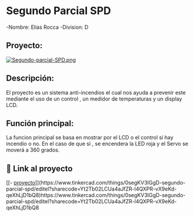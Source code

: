 # Segundo Parcial SPD
-Nombre: Elias Rocca
-Division: D

## Proyecto:
[![Segundo-parcial-SPD.png](https://i.postimg.cc/qvpG9pmR/Segundo-parcial-SPD.png)](https://postimg.cc/fJgXdQQn)

## Descripción:
El proyecto es un sistema anti-incendios el cual nos ayuda a prevenir este mediante el uso de un control , un medidor de temperaturas y un display LCD.

## Función principal:
La funcion principal se basa en mostrar por el LCD o el control si hay incendio o no. En el caso de que si , se encendera la LED roja y el Servo se moverá a 360 grados.

## :robot: Link al proyecto
[[- [proyecto]([https://www.tinkercad.com/things/gp66gDHy3El-elias-rocca-div-d-parcial-spd/editel?sharecode=iKdnLIWh9hVIrxyMmDlW3e7op9Ns6itmXjS1eat-3_k](https://www.tinkercad.com/things/0segKV3IGgD-segundo-parcial-spd/editel?sharecode=Yt2Tb02LCUa4aJfZR-l4QXPR-vX9eKd-qeXhLjD1bQ8)https://www.tinkercad.com/things/0segKV3IGgD-segundo-parcial-spd/editel?sharecode=Yt2Tb02LCUa4aJfZR-l4QXPR-vX9eKd-qeXhLjD1bQ8)]](https://www.tinkercad.com/things/0segKV3IGgD-segundo-parcial-spd/editel?sharecode=Yt2Tb02LCUa4aJfZR-l4QXPR-vX9eKd-qeXhLjD1bQ8)https://www.tinkercad.com/things/0segKV3IGgD-segundo-parcial-spd/editel?sharecode=Yt2Tb02LCUa4aJfZR-l4QXPR-vX9eKd-qeXhLjD1bQ8
